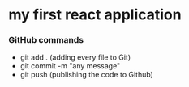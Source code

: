 # my first react application

### GitHub commands

- git add . (adding every file to Git)
- git commit -m "any message"
- git push (publishing the code to Github)
